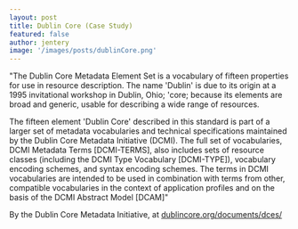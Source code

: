 ```yaml
---
layout: post
title: Dublin Core (Case Study)  
featured: false
author: jentery
image: '/images/posts/dublinCore.png'
---
```


"The Dublin Core Metadata Element Set is a vocabulary of fifteen properties for use in resource description. The name 'Dublin' is due to its origin at a 1995 invitational workshop in Dublin, Ohio; 'core; because its elements are broad and generic, usable for describing a wide range of resources.

The fifteen element 'Dublin Core' described in this standard is part of a larger set of metadata vocabularies and technical specifications maintained by the Dublin Core Metadata Initiative (DCMI). The full set of vocabularies, DCMI Metadata Terms [DCMI-TERMS], also includes sets of resource classes (including the DCMI Type Vocabulary [DCMI-TYPE]), vocabulary encoding schemes, and syntax encoding schemes. The terms in DCMI vocabularies are intended to be used in combination with terms from other, compatible vocabularies in the context of application profiles and on the basis of the DCMI Abstract Model [DCAM]" 

By the Dublin Core Metadata Initiative, at [dublincore.org/documents/dces/](http://dublincore.org/documents/dces/)
